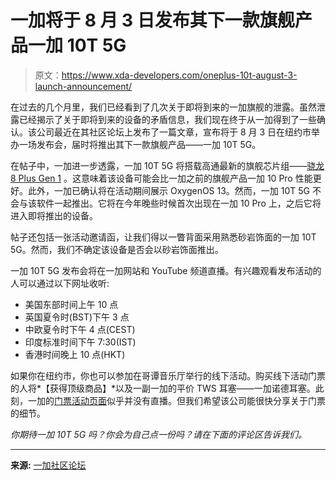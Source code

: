 # 一加将于 8 月 3 日发布其下一款旗舰产品一加 10T 5G

> 原文：<https://www.xda-developers.com/oneplus-10t-august-3-launch-announcement/>

在过去的几个月里，我们已经看到了几次关于即将到来的一加旗舰的泄露。虽然泄露已经揭示了关于即将到来的设备的矛盾信息，我们现在终于从一加得到了一些确认。该公司最近在其社区论坛上发布了一篇文章，宣布将于 8 月 3 日在纽约市举办一场发布会，届时将推出其下一款旗舰产品——一加 10T 5G。

在帖子中，一加进一步透露，一加 10T 5G 将搭载高通最新的旗舰芯片组——[骁龙 8 Plus Gen 1](https://www.xda-developers.com/qualcomm-snapdragon-8-plus-gen-1-benchmarks/) 。这意味着该设备可能会比一加之前的旗舰产品一加 10 Pro 性能更好。此外，一加已确认将在活动期间展示 OxygenOS 13。然而，一加 10T 5G 不会与该软件一起推出。它将在今年晚些时候首次出现在一加 10 Pro 上，之后它将进入即将推出的设备。

帖子还包括一张活动邀请函，让我们得以一瞥背面采用熟悉砂岩饰面的一加 10T 5G。然而，我们不确定该设备是否会以砂岩饰面推出。

一加 10T 5G 发布会将在一加网站和 YouTube 频道直播。有兴趣观看发布活动的人可以通过以下网址收听:

*   美国东部时间上午 10 点
*   英国夏令时(BST)下午 3 点
*   中欧夏令时下午 4 点(CEST)
*   印度标准时间下午 7:30(IST)
*   香港时间晚上 10 点(HKT)

如果你在纽约市，你也可以参加在哥谭音乐厅举行的线下活动。购买线下活动门票的人将*【获得顶级商品】*以及一副一加的平价 TWS 耳塞——一加诺德耳塞。此刻，一加的[门票活动页面](https://onepluscom.pxf.io/c/2233363/916678/12532?subId1=UUxdaUeUpU42626&subId2=exda&u=https%3A%2F%2Fwww.oneplus.in%2Fproduct%2Flaunch-event-ticket)似乎并没有直播。但我们希望该公司能很快分享关于门票的细节。

*你期待一加 10T 5G 吗？你会为自己点一份吗？请在下面的评论区告诉我们。*

* * *

**来源:** [一加社区论坛](https://community.oneplus.com/thread?id=1113347415358308360)